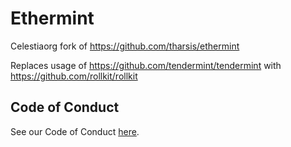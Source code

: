 # Ethermint

Celestiaorg fork of https://github.com/tharsis/ethermint

Replaces usage of https://github.com/tendermint/tendermint with https://github.com/rollkit/rollkit

## Code of Conduct

See our Code of Conduct [here](https://docs.celestia.org/community/coc).
